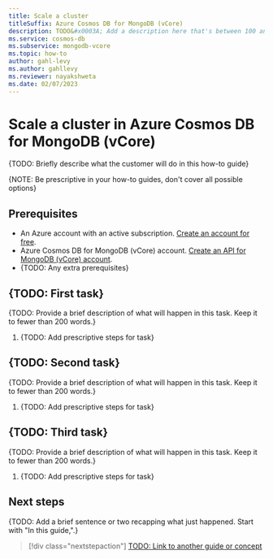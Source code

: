 ```yaml
---
title: Scale a cluster
titleSuffix: Azure Cosmos DB for MongoDB (vCore)
description: TODO&#x0003A; Add a description here that's between 100 and 160 characters and will show up in search results2.
ms.service: cosmos-db
ms.subservice: mongodb-vcore
ms.topic: how-to
author: gahl-levy
ms.author: gahllevy
ms.reviewer: nayakshweta
ms.date: 02/07/2023
---
```


# Scale a cluster in Azure Cosmos DB for MongoDB (vCore)

{TODO: Briefly describe what the customer will do in this how-to guide}

{NOTE: Be prescriptive in your how-to guides, don't cover all possible options}

## Prerequisites

- An Azure account with an active subscription. [Create an account for free](https://azure.microsoft.com/free).
- Azure Cosmos DB for MongoDB (vCore) account. [Create an API for MongoDB (vCore) account](how-to-create-account.md).
- {TODO: Any extra prerequisites}

## {TODO: First task}

{TODO: Provide a brief description of what will happen in this task. Keep it to fewer than 200 words.}

1. {TODO: Add prescriptive steps for task}

## {TODO: Second task}

{TODO: Provide a brief description of what will happen in this task. Keep it to fewer than 200 words.}

1. {TODO: Add prescriptive steps for task}

## {TODO: Third task}

{TODO: Provide a brief description of what will happen in this task. Keep it to fewer than 200 words.}

1. {TODO: Add prescriptive steps for task}

## Next steps

{TODO: Add a brief sentence or two recapping what just happened. Start with "In this guide,".}

> [!div class="nextstepaction"]
> [TODO: Link to another guide or concept](about:blank)
